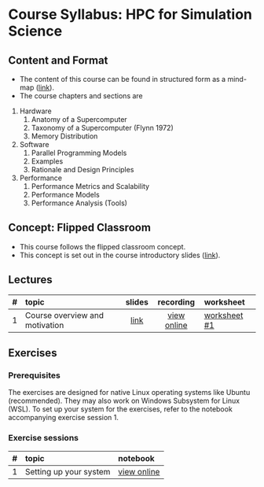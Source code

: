 # Course Syllabus: HPC for Simulation Science

## Content and Format

* The content of this course can be found in structured form as a mind-map ([link](https://hmarschall.github.io/flippedClassRoom-HPCSimulationScience/Lessons/CourseContent.html)).
* The course chapters and sections are

1. Hardware
    1. Anatomy of a Supercomputer
    2. Taxonomy of a Supercomputer (Flynn 1972)
    3. Memory Distribution
2. Software
    1. Parallel Programming Models
    2. Examples
    3. Rationale and Design Principles
3. Performance
    1. Performance Metrics and Scalability
    2. Performance Models
    3. Performance Analysis (Tools)


## Concept: Flipped Classroom

* This course follows the flipped classroom concept.
* This concept is set out in the course introductory slides ([link](https://hmarschall.github.io/flippedClassRoom-HPCSimulationScience/Lessons/CourseSyllabus.html)).


## Lectures

| # | topic | slides | recording | worksheet |
|--:|:------|:------:|:---------:|:----------|
| 1 | Course overview and motivation | [link](...) | [view online](...) | [worksheet #1](...) |


## Exercises

### Prerequisites

The exercises are designed for native Linux operating systems like Ubuntu (recommended). They may also work on Windows Subsystem for Linux (WSL). To set up your system for the exercises, refer to the notebook accompanying exercise session 1.

### Exercise sessions

| # | topic | notebook |
|--:|:------|:---------|
| 1 | Setting up your system | [view online](...) |
